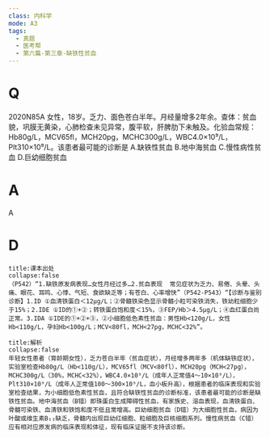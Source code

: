 ```yaml
---
class: 内科学
mode: A3
tags:
  - 真题
  - 医考帮
  - 第六篇-第三章-缺铁性贫血
---
```


# Q
2020N85A 女性，18岁。乏力、面色苍白半年。月经量增多2年余。查体：贫血貌，巩膜无黄染，心肺检查未见异常，腹平软，肝脾肋下未触及。化验血常规：Hb80g/L，MCV65fl，MCH20pg，MCHC300g/L，WBC4.0×10⁹/L，Plt310×10⁹/L。该患者最可能的诊断是
A.缺铁性贫血
B.地中海贫血
C.慢性病性贫血
D.巨幼细胞贫血

# A
A
# D
```ad-note
title:课本出处
collapse:false
（P542）“1.缺铁原发病表现…女性月经过多…2.贫血表现  常见症状为乏力、易倦、头晕、头痛、眼花、耳鸣、心悸、气短、食欲缺乏等；有苍白、心率增快”（P542-P543）“【诊断与鉴别诊断】1.ID ①血清铁蛋白＜12μg/L；②骨髓铁染色显示骨髓小粒可染铁消失，铁幼粒细胞少于15%；2.IDE ①ID的①+②；转铁蛋白饱和度＜15%，③FEP/Hb＞4.5μg/L；④血红蛋白尚正常。3.IDA ①IDE的①+②+③，②小细胞低色素性贫血：男性Hb<120g/L，女性Hb<110g/L，孕妇Hb<100g/L；MCV<80fl，MCH<27pg，MCHC<32%”。
```

```ad-summary
title:解析
collapse:false
年轻女性患者（育龄期女性），乏力苍白半年（贫血症状），月经增多两年多（机体缺铁症状），实验室检查Hb80g/L（Hb<110g/L），MCV65fl（MCV<80fl），MCH20pg（MCH<27pg），MCHC300g/L（30%，MCHC<32%），WBC4.0×10⁹/L（成年人正常值4～10×10⁹/L），Plt310×10⁹/L（成年人正常值100～300×10⁹/L，血小板升高），根据患者的临床表现和实验室检查结果，为小细胞低色素性贫血，且符合缺铁性贫血的诊断标准，该患者最可能的诊断是缺铁性贫血。地中海贫血（B错）即珠蛋白生成障碍性贫血，有家族史、溶血表现，血清铁蛋白、骨髓可染铁、血清铁和铁饱和度不低且常增高。巨幼细胞贫血（D错）为大细胞性贫血，病因为叶酸或维生素B₁₂缺乏，骨髓内出现巨幼红细胞、粒细胞及巨核细胞系列。慢性病贫血（C错）应有相对应原发病的临床表现和体征，现有临床证据不支持该诊断。
```

